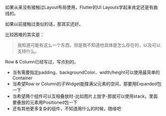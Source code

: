 如果从来没有接触过Layout布局使用，Flutter的UI Layouts学起来肯定还是有曲线的。



如果以前接触过类似的话，那其实还好。

比较困难的其实是：

> 我知道可能有这么一个东西，但是我不知道他具体是怎么存在的，以及可以支持什么。



Row & Column已经写过，写点别的。



- 当有需要指定padding、backgroundColor、width/height可以使用最简单的Container
- 当希望Row or Column的子Widget能撑满父元素的空间，那要用Expanded包一下
- 当希望两个组件可以互相叠放时-比如图片上放字-那就可以使用stack，里面要叠放的元素用Positioned包一下
- 还有其他更多复杂的组件，不知道用什么的时候，随缘吧